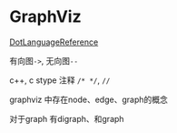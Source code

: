 # GraphViz

[DotLanguageReference](https://graphviz.org/doc/info/lang.html)

有向图`->`, 无向图`--`

c++, c stype 注释 `/* */`, `//`

graphviz 中存在node、edge、graph的概念

对于graph 有digraph、和graph






